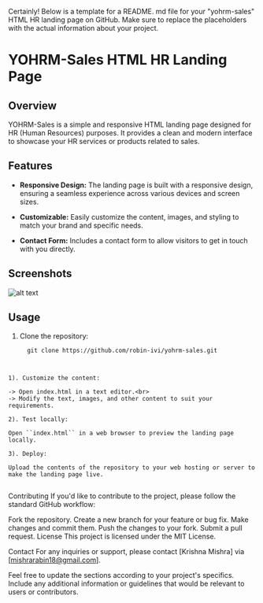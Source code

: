 Certainly! Below is a template for a README.
md file for your "yohrm-sales" HTML HR landing page on GitHub.
Make sure to replace the placeholders with the actual information about your project.

# YOHRM-Sales HTML HR Landing Page

## Overview

YOHRM-Sales is a simple and responsive HTML landing page designed for HR (Human Resources) purposes. It provides a clean and modern interface to showcase your HR services or products related to sales.

## Features
 
- **Responsive Design:** The landing page is built with a responsive design, ensuring a seamless experience across various devices and screen sizes.

- **Customizable:** Easily customize the content, images, and styling to match your brand and specific needs.

- **Contact Form:** Includes a contact form to allow visitors to get in touch with you directly.

## Screenshots
![alt text](https://wphrm.com/wp-content/uploads/yohrmq.png)
## Usage

1. Clone the repository:
   ``` 
     git clone https://github.com/robin-ivi/yohrm-sales.git
```


1). Customize the content:

-> Open index.html in a text editor.<br>
-> Modify the text, images, and other content to suit your requirements.

2). Test locally:

Open ``index.html`` in a web browser to preview the landing page locally.

3). Deploy:

Upload the contents of the repository to your web hosting or server to make the landing page live.


```

Contributing
If you'd like to contribute to the project, please follow the standard GitHub workflow:

Fork the repository.
Create a new branch for your feature or bug fix.
Make changes and commit them.
Push the changes to your fork.
Submit a pull request.
License
This project is licensed under the MIT License.

Contact
For any inquiries or support, please contact [Krishna Mishra] via [mishrarabin18@gmail.com].

Feel free to update the sections according to your project's specifics. Include any additional information or guidelines that would be relevant to users or contributors.


